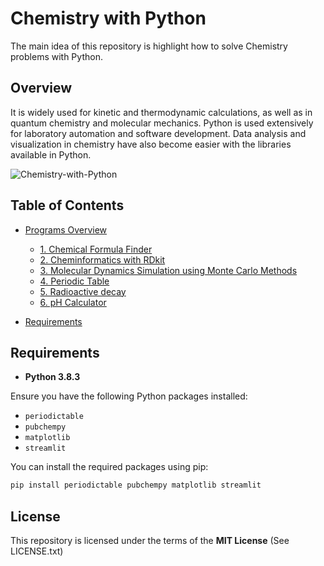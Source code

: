# Chemistry with Python

The main idea of this repository is highlight how to solve Chemistry problems with Python.

## Overview

It is widely used for kinetic and thermodynamic calculations, as well as in quantum chemistry and molecular mechanics. Python is used extensively for laboratory automation and software development. Data analysis and visualization in chemistry have also become easier with the libraries available in Python.

![Chemistry-with-Python](https://github.com/user-attachments/assets/0152c030-16cb-44b6-ad0d-55752c3c7407)



## Table of Contents

- [Programs Overview](#programs-overview)
  - [1. Chemical Formula Finder](#1-Chemical-Formula-Finder)
  - [2. Cheminformatics with RDkit](#2-Cheminformatics-with-RDkit)
  - [3. Molecular Dynamics Simulation using Monte Carlo Methods](#3-Molecular-Dynamics-Simulation-using-Monte-Carlo-Methods)
  - [4. Periodic Table](#4-Periodic-Table)
  - [5. Radioactive decay](#5-Radioactive-decay)
  - [6. pH Calculator](#6-pH-Calculator)
 
- [Requirements](#Requirements)  

 


## Requirements

* **Python 3.8.3**
  
Ensure you have the following Python packages installed:

- `periodictable` 
- `pubchempy`
- `matplotlib`
- `streamlit`

You can install the required packages using pip:

```bash
pip install periodictable pubchempy matplotlib streamlit
```



## License

This repository is licensed under the terms of the **MIT License** (See LICENSE.txt)


